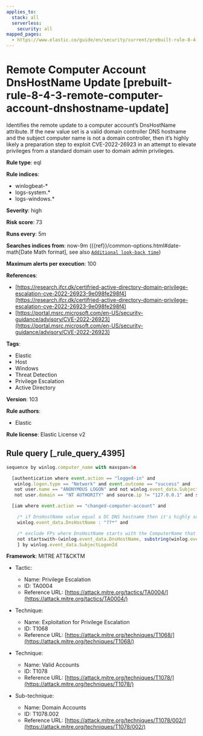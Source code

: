 ```yaml
---
applies_to:
  stack: all
  serverless:
    security: all
mapped_pages:
  - https://www.elastic.co/guide/en/security/current/prebuilt-rule-8-4-3-remote-computer-account-dnshostname-update.html
---
```


# Remote Computer Account DnsHostName Update [prebuilt-rule-8-4-3-remote-computer-account-dnshostname-update]

Identifies the remote update to a computer account’s DnsHostName attribute. If the new value set is a valid domain controller DNS hostname and the subject computer name is not a domain controller, then it’s highly likely a preparation step to exploit CVE-2022-26923 in an attempt to elevate privileges from a standard domain user to domain admin privileges.

**Rule type**: eql

**Rule indices**:

* winlogbeat-*
* logs-system.*
* logs-windows.*

**Severity**: high

**Risk score**: 73

**Runs every**: 5m

**Searches indices from**: now-9m ({{ref}}/common-options.html#date-math[Date Math format], see also [`Additional look-back time`](docs-content://solutions/security/detect-and-alert/create-detection-rule.md#rule-schedule))

**Maximum alerts per execution**: 100

**References**:

* [https://research.ifcr.dk/certifried-active-directory-domain-privilege-escalation-cve-2022-26923-9e098fe298f4](https://research.ifcr.dk/certifried-active-directory-domain-privilege-escalation-cve-2022-26923-9e098fe298f4)
* [https://portal.msrc.microsoft.com/en-US/security-guidance/advisory/CVE-2022-26923](https://portal.msrc.microsoft.com/en-US/security-guidance/advisory/CVE-2022-26923)

**Tags**:

* Elastic
* Host
* Windows
* Threat Detection
* Privilege Escalation
* Active Directory

**Version**: 103

**Rule authors**:

* Elastic

**Rule license**: Elastic License v2

## Rule query [_rule_query_4395]

```js
sequence by winlog.computer_name with maxspan=5m

  [authentication where event.action == "logged-in" and
   winlog.logon.type == "Network" and event.outcome == "success" and
   not user.name == "ANONYMOUS LOGON" and not winlog.event_data.SubjectUserName : "*$" and
   not user.domain == "NT AUTHORITY" and source.ip != "127.0.0.1" and source.ip !="::1"] by winlog.event_data.TargetLogonId

  [iam where event.action == "changed-computer-account" and

    /* if DnsHostName value equal a DC DNS hostname then it's highly suspicious */
    winlog.event_data.DnsHostName : "??*" and

    /* exclude FPs where DnsHostName starts with the ComputerName that was changed */
    not startswith~(winlog.event_data.DnsHostName, substring(winlog.event_data.TargetUserName, 0, length(winlog.event_data.TargetUserName) - 1))
    ] by winlog.event_data.SubjectLogonId
```

**Framework**: MITRE ATT&CKTM

* Tactic:

    * Name: Privilege Escalation
    * ID: TA0004
    * Reference URL: [https://attack.mitre.org/tactics/TA0004/](https://attack.mitre.org/tactics/TA0004/)

* Technique:

    * Name: Exploitation for Privilege Escalation
    * ID: T1068
    * Reference URL: [https://attack.mitre.org/techniques/T1068/](https://attack.mitre.org/techniques/T1068/)

* Technique:

    * Name: Valid Accounts
    * ID: T1078
    * Reference URL: [https://attack.mitre.org/techniques/T1078/](https://attack.mitre.org/techniques/T1078/)

* Sub-technique:

    * Name: Domain Accounts
    * ID: T1078.002
    * Reference URL: [https://attack.mitre.org/techniques/T1078/002/](https://attack.mitre.org/techniques/T1078/002/)



